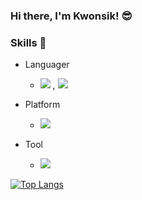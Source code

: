 ### Hi there, I'm Kwonsik! :sunglasses:  
                    
<!-- ### 저의 취미는 마라톤, 영화감상입니다. :running:, :clapper: -->

### Skills :rocket:

* Languager
  * <img src="https://img.shields.io/badge/Python-3776AB?style=flat-square&logo=Python&logoColor=white"/> , <img src="https://img.shields.io/badge/Kotlin-7F52FF?style=flat-square&logo=Kotlin&logoColor=white"/>

* Platform
  * <img src="https://img.shields.io/badge/Android-3DDC84?style=flat-square&logo=Android&logoColor=white"/>

* Tool
  * <img src="https://img.shields.io/badge/Git-F05032?style=flat-square&logo=Git&logoColor=white"/>

[![Top Langs](https://github-readme-stats.vercel.app/api/top-langs/?username=chokwonsik&layout=compact)](https://github.com/anuraghazra/github-readme-stats)

  